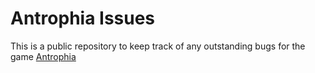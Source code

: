 # Antrophia Issues

This is a public repository to keep track of any outstanding bugs for the game [Antrophia](https://antrophia.com)
